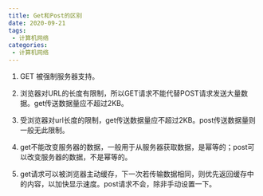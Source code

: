 ```yaml
---
title: Get和Post的区别
date: 2020-09-21
tags:
 - 计算机网络
categories: 
 - 计算机网络
---
```

1. GET 被强制服务器支持。

2. 浏览器对URL的长度有限制，所以GET请求不能代替POST请求发送大量数据。get传送数据量应不超过2KB。

3. 受浏览器对url长度的限制，get传送数据量应不超过2KB。post传送数据量则一般无此限制。

4. get不能改变服务器的数据，一般用于从服务器获取数据，是幂等的；post可以改变服务器的数据，不是幂等的。

5. get请求可以被浏览器主动缓存，下一次若传输数据相同，则优先返回缓存中的内容，以加快显示速度。post请求不会，除非手动设置一下。